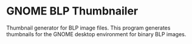 # GNOME BLP Thumbnailer

Thumbnail generator for BLP image files.
 This program generates thumbnails for the GNOME desktop environment
 for binary BLP images.